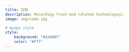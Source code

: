 ```yaml
---
title: 文档
description: Recording front-end related technologies.
image: img/code.jpg

# Badge style
style:
    background: "#2a9d8f"
    color: "#fff"
---
```

